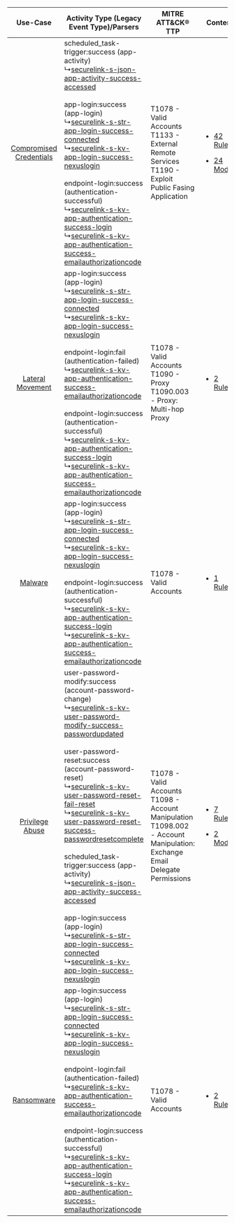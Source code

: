 |    Use-Case    | Activity Type (Legacy Event Type)/Parsers    | MITRE ATT&CK® TTP    | Content    |
|:----:| ---- | ---- | ---- |
| [Compromised Credentials](../../../UseCases/uc_compromised_credentials.md) |  scheduled_task-trigger:success (app-activity)<br> ↳[securelink-s-json-app-activity-success-accessed](Ps/pC_securelinksjsonappactivitysuccessaccessed.md)<br><br> app-login:success (app-login)<br> ↳[securelink-s-str-app-login-success-connected](Ps/pC_securelinksstrapploginsuccessconnected.md)<br> ↳[securelink-s-kv-app-login-success-nexuslogin](Ps/pC_securelinkskvapploginsuccessnexuslogin.md)<br><br> endpoint-login:success (authentication-successful)<br> ↳[securelink-s-kv-app-authentication-success-login](Ps/pC_securelinkskvappauthenticationsuccesslogin.md)<br> ↳[securelink-s-kv-app-authentication-success-emailauthorizationcode](Ps/pC_securelinkskvappauthenticationsuccessemailauthorizationcode.md)<br>    | T1078 - Valid Accounts<br>T1133 - External Remote Services<br>T1190 - Exploit Public Fasing Application<br>    | [<ul><li>42 Rules</li></ul><ul><li>24 Models</li></ul>](RM/r_m_securelink_securelink_Compromised_Credentials.md) |
|        [Lateral Movement](../../../UseCases/uc_lateral_movement.md)        |  app-login:success (app-login)<br> ↳[securelink-s-str-app-login-success-connected](Ps/pC_securelinksstrapploginsuccessconnected.md)<br> ↳[securelink-s-kv-app-login-success-nexuslogin](Ps/pC_securelinkskvapploginsuccessnexuslogin.md)<br><br> endpoint-login:fail (authentication-failed)<br> ↳[securelink-s-kv-app-authentication-success-emailauthorizationcode](Ps/pC_securelinkskvappauthenticationsuccessemailauthorizationcode.md)<br><br> endpoint-login:success (authentication-successful)<br> ↳[securelink-s-kv-app-authentication-success-login](Ps/pC_securelinkskvappauthenticationsuccesslogin.md)<br> ↳[securelink-s-kv-app-authentication-success-emailauthorizationcode](Ps/pC_securelinkskvappauthenticationsuccessemailauthorizationcode.md)<br>    | T1078 - Valid Accounts<br>T1090 - Proxy<br>T1090.003 - Proxy: Multi-hop Proxy<br>    | [<ul><li>2 Rules</li></ul>](RM/r_m_securelink_securelink_Lateral_Movement.md)    |
|    [Malware](../../../UseCases/uc_malware.md)    |  app-login:success (app-login)<br> ↳[securelink-s-str-app-login-success-connected](Ps/pC_securelinksstrapploginsuccessconnected.md)<br> ↳[securelink-s-kv-app-login-success-nexuslogin](Ps/pC_securelinkskvapploginsuccessnexuslogin.md)<br><br> endpoint-login:success (authentication-successful)<br> ↳[securelink-s-kv-app-authentication-success-login](Ps/pC_securelinkskvappauthenticationsuccesslogin.md)<br> ↳[securelink-s-kv-app-authentication-success-emailauthorizationcode](Ps/pC_securelinkskvappauthenticationsuccessemailauthorizationcode.md)<br>    | T1078 - Valid Accounts<br>    | [<ul><li>1 Rules</li></ul>](RM/r_m_securelink_securelink_Malware.md)    |
|         [Privilege Abuse](../../../UseCases/uc_privilege_abuse.md)         |  user-password-modify:success (account-password-change)<br> ↳[securelink-s-kv-user-password-modify-success-passwordupdated](Ps/pC_securelinkskvuserpasswordmodifysuccesspasswordupdated.md)<br><br> user-password-reset:success (account-password-reset)<br> ↳[securelink-s-kv-user-password-reset-fail-reset](Ps/pC_securelinkskvuserpasswordresetfailreset.md)<br> ↳[securelink-s-kv-user-password-reset-success-passwordresetcomplete](Ps/pC_securelinkskvuserpasswordresetsuccesspasswordresetcomplete.md)<br><br> scheduled_task-trigger:success (app-activity)<br> ↳[securelink-s-json-app-activity-success-accessed](Ps/pC_securelinksjsonappactivitysuccessaccessed.md)<br><br> app-login:success (app-login)<br> ↳[securelink-s-str-app-login-success-connected](Ps/pC_securelinksstrapploginsuccessconnected.md)<br> ↳[securelink-s-kv-app-login-success-nexuslogin](Ps/pC_securelinkskvapploginsuccessnexuslogin.md)<br> | T1078 - Valid Accounts<br>T1098 - Account Manipulation<br>T1098.002 - Account Manipulation: Exchange Email Delegate Permissions<br> | [<ul><li>7 Rules</li></ul><ul><li>2 Models</li></ul>](RM/r_m_securelink_securelink_Privilege_Abuse.md)    |
|    [Ransomware](../../../UseCases/uc_ransomware.md)    |  app-login:success (app-login)<br> ↳[securelink-s-str-app-login-success-connected](Ps/pC_securelinksstrapploginsuccessconnected.md)<br> ↳[securelink-s-kv-app-login-success-nexuslogin](Ps/pC_securelinkskvapploginsuccessnexuslogin.md)<br><br> endpoint-login:fail (authentication-failed)<br> ↳[securelink-s-kv-app-authentication-success-emailauthorizationcode](Ps/pC_securelinkskvappauthenticationsuccessemailauthorizationcode.md)<br><br> endpoint-login:success (authentication-successful)<br> ↳[securelink-s-kv-app-authentication-success-login](Ps/pC_securelinkskvappauthenticationsuccesslogin.md)<br> ↳[securelink-s-kv-app-authentication-success-emailauthorizationcode](Ps/pC_securelinkskvappauthenticationsuccessemailauthorizationcode.md)<br>    | T1078 - Valid Accounts<br>    | [<ul><li>2 Rules</li></ul>](RM/r_m_securelink_securelink_Ransomware.md)    |
